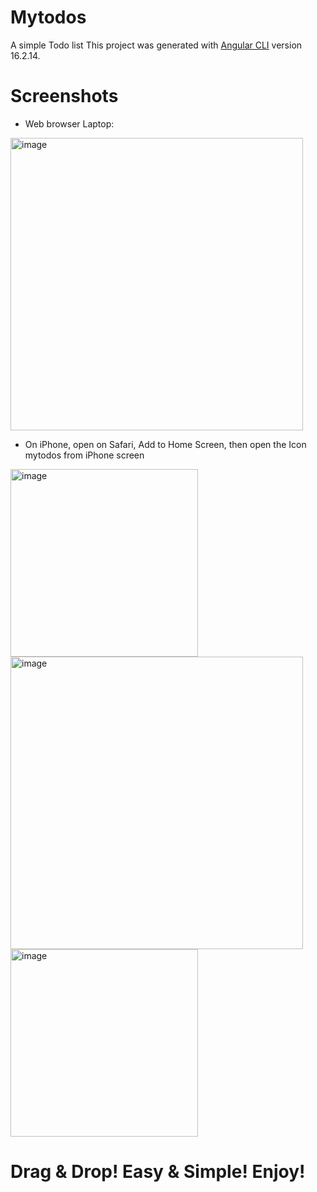 # Mytodos
A simple Todo list
This project was generated with [Angular CLI](https://github.com/angular/angular-cli) version 16.2.14.

# Screenshots
- Web browser Laptop:
<img width="468" alt="image" src="https://github.com/user-attachments/assets/baaee8ec-0523-4335-a5a1-3501ab6bed1c">

- On iPhone, open on Safari, Add to Home Screen, then open the Icon mytodos from iPhone screen
<img width="300" alt="image" src="https://github.com/user-attachments/assets/19366f68-bbf9-4bb1-9050-26df0a0fc48a">
<img width="468" alt="image" src="https://github.com/user-attachments/assets/c508c017-8a04-457a-8c90-87b6a5e69b3f">
<img width="300" alt="image" src="https://github.com/user-attachments/assets/f523efd9-48f5-4b9f-b141-f61558c1462b">

# Drag & Drop! Easy & Simple! Enjoy!

